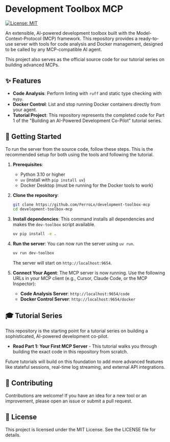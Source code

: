 # Development Toolbox MCP

[![License: MIT](https://img.shields.io/badge/License-MIT-yellow.svg)](https://opensource.org/licenses/MIT)

An extensible, AI-powered development toolbox built with the Model-Context-Protocol (MCP) framework. This repository provides a ready-to-use server with tools for code analysis and Docker management, designed to be called by any MCP-compatible AI agent.

This project also serves as the official source code for our tutorial series on building advanced MCPs.

## ✨ Features

*   **Code Analysis**: Perform linting with `ruff` and static type checking with `mypy`.
*   **Docker Control**: List and stop running Docker containers directly from your agent.
*   **Tutorial Project**: This repository represents the completed code for Part 1 of the "Building an AI-Powered Development Co-Pilot" tutorial series.

## 🚀 Getting Started

To run the server from the source code, follow these steps. This is the recommended setup for both using the tools and following the tutorial.

1.  **Prerequisites**:
    *   Python 3.10 or higher
    *   `uv` (install with `pip install uv`)
    *   Docker Desktop (must be running for the Docker tools to work)

2.  **Clone the repository**:
    ```bash
    git clone https://github.com/FerroLx/development-toolbox-mcp
    cd development-toolbox-mcp
    ```

3.  **Install dependencies**:
    This command installs all dependencies and makes the `dev-toolbox` script available.
    ```bash
    uv pip install -e .
    ```

4.  **Run the server**:
    You can now run the server using `uv run`.
    ```bash
    uv run dev-toolbox
    ```
    The server will start on `http://localhost:9654`.

5.  **Connect Your Agent**: The MCP server is now running. Use the following URLs in your MCP client (e.g., Cursor, Claude Code, or the MCP Inspector):

    *   **Code Analysis Server**: `http://localhost:9654/code`
    *   **Docker Control Server**: `http://localhost:9654/docker`

## 🎓 Tutorial Series

This repository is the starting point for a tutorial series on building a sophisticated, AI-powered development co-pilot.

*   **Read Part 1: Your First MCP Server** - This tutorial walks you through building the exact code in this repository from scratch.

Future tutorials will build on this foundation to add more advanced features like stateful sessions, real-time log streaming, and external API integrations.

## 🤝 Contributing

Contributions are welcome! If you have an idea for a new tool or an improvement, please open an issue or submit a pull request.

## 📄 License

This project is licensed under the MIT License. See the LICENSE file for details.
